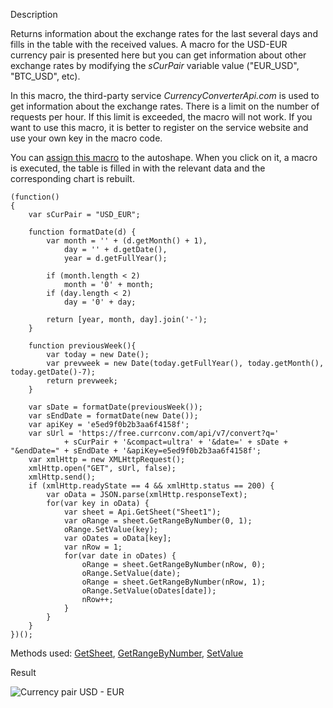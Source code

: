 Description

Returns information about the exchange rates for the last several days and fills in the table with the received values. A macro for the USD-EUR currency pair is presented here but you can get information about other exchange rates by modifying the *sCurPair* variable value ("EUR\_USD", "BTC\_USD", etc).

In this macro, the third-party service *CurrencyConverterApi.com* is used to get information about the exchange rates. There is a limit on the number of requests per hour. If this limit is exceeded, the macro will not work. If you want to use this macro, it is better to register on the service website and use your own key in the macro code.

You can [assign this macro](/plugin/writingmacros#assign-macro) to the autoshape. When you click on it, a macro is executed, the table is filled in with the relevant data and the corresponding chart is rebuilt.

```
(function()
{
    var sCurPair = "USD_EUR";

    function formatDate(d) {
        var month = '' + (d.getMonth() + 1),
            day = '' + d.getDate(),
            year = d.getFullYear();

        if (month.length < 2) 
            month = '0' + month;
        if (day.length < 2) 
            day = '0' + day;

        return [year, month, day].join('-');
    }

    function previousWeek(){
        var today = new Date();
        var prevweek = new Date(today.getFullYear(), today.getMonth(), today.getDate()-7);
        return prevweek;
    }

    var sDate = formatDate(previousWeek());
    var sEndDate = formatDate(new Date());
    var apiKey = 'e5ed9f0b2b3aa6f4158f';
    var sUrl = 'https://free.currconv.com/api/v7/convert?q='
            + sCurPair + '&compact=ultra' + '&date=' + sDate + "&endDate=" + sEndDate + '&apiKey=e5ed9f0b2b3aa6f4158f';
    var xmlHttp = new XMLHttpRequest();
    xmlHttp.open("GET", sUrl, false);
    xmlHttp.send();
    if (xmlHttp.readyState == 4 && xmlHttp.status == 200) {
        var oData = JSON.parse(xmlHttp.responseText);
        for(var key in oData) {
            var sheet = Api.GetSheet("Sheet1");
            var oRange = sheet.GetRangeByNumber(0, 1);
            oRange.SetValue(key);
            var oDates = oData[key];
            var nRow = 1;
            for(var date in oDates) {
                oRange = sheet.GetRangeByNumber(nRow, 0);
                oRange.SetValue(date);
                oRange = sheet.GetRangeByNumber(nRow, 1);
                oRange.SetValue(oDates[date]);
                nRow++;
            }
        }
    }
})();
```

Methods used: [GetSheet](/officeapi/spreadsheetapi/api/getsheet), [GetRangeByNumber](/officeapi/spreadsheetapi/apiworksheet/getrangebynumber), [SetValue](/officeapi/spreadsheetapi/apirange/setvalue)

Result

![Currency pair USD - EUR](/content/img/plugins/currencies-usd-eur.png)
